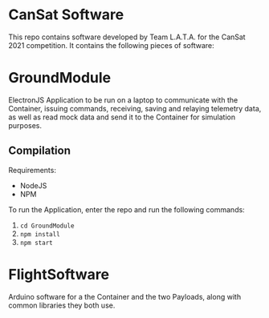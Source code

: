 # CanSat Software
This repo contains software developed by Team L.A.T.A. for the CanSat 2021 competition.
It contains the following pieces of software:
# GroundModule
ElectronJS Application to be run on a laptop to communicate with the Container, issuing commands, receiving, saving and relaying telemetry data, as well as read mock data and send it to the Container for simulation purposes.
## Compilation
Requirements:
- NodeJS
- NPM

To run the Application, enter the repo and run the following commands:
1) ```cd GroundModule```
2) ```npm install```
3) ```npm start```

# FlightSoftware
Arduino software for a the Container and the two Payloads, along with common libraries they both use.
